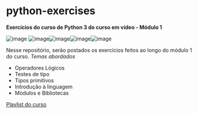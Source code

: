 # python-exercises
**Exercícios do curso de Python 3 do curso em vídeo - Módulo 1**


 ![image](https://user-images.githubusercontent.com/85965282/148799441-c49019c0-e6d8-411e-9342-cb6af8661dac.png) ![image](https://user-images.githubusercontent.com/85965282/148799678-73f7683e-62f9-4bd1-b84a-782e5cb7d6eb.png)![image](https://user-images.githubusercontent.com/85965282/148799703-73fe5fd9-0808-4a1b-bdc2-230c30f441f6.png)![image](https://user-images.githubusercontent.com/85965282/148799716-43000f4e-fa56-4fba-b683-ceb72b739e5b.png)![image](https://user-images.githubusercontent.com/85965282/148799738-b43f3e78-4424-495f-bf07-f076cc30fd17.png)

Nesse repositório, serão postados os exercícios feitos ao longo do módulo 1 do curso.
*Temas abordados*
- Operadores Lógicos
- Testes de tipo
- Tipos primitivos
- Introdução à linguagem
- Módulos e Bibliotecas




[Playlist do curso](https://www.youtube.com/playlist?list=PLHz_AreHm4dlKP6QQCekuIPky1CiwmdI6)

